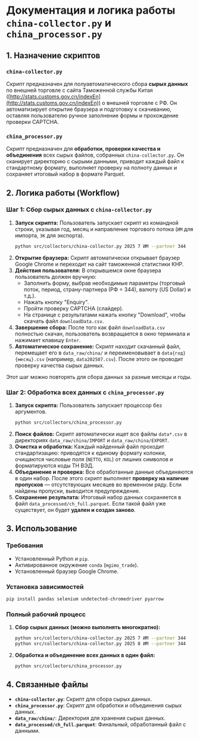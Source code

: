 # Документация и логика работы `china-collector.py` и `china_processor.py`

## 1. Назначение скриптов

### `china-collector.py`
Скрипт предназначен для полуавтоматического сбора **сырых данных** по внешней торговле с сайта Таможенной службы Китая ([http://stats.customs.gov.cn/indexEn](http://stats.customs.gov.cn/indexEn)) о внешней торговле с РФ. 
Он автоматизирует открытие браузера и подготовку к скачиванию, оставляя пользователю ручное заполнение формы и прохождение проверки CAPTCHA.

### `china_processor.py`
Скрипт предназначен для **обработки, проверки качества и объединения** всех сырых файлов, собранных `china-collector.py`. Он сканирует директорию с сырыми данными, приводит каждый файл к стандартному формату, выполняет проверку на полноту данных и сохраняет итоговый набор в формате Parquet.

## 2. Логика работы (Workflow)

### Шаг 1: Сбор сырых данных с `china-collector.py`

1.  **Запуск скрипта:** Пользователь запускает скрипт из командной строки, указывая год, месяц и направление торгового потока (`ИМ` для импорта, `ЭК` для экспорта).
    ```bash
    python src/collectors/china-collector.py 2025 7 ИМ --partner 344
    ```
2.  **Открытие браузера:** Скрипт автоматически открывает браузер Google Chrome и переходит на сайт таможенной статистики КНР.
3.  **Действия пользователя:** В открывшемся окне браузера пользователь должен вручную:
    *   Заполнить форму, выбрав необходимые параметры (торговый поток, период, страну-партнера (РФ = 344), валюту (US Dollar) и т.д.).
    *   Нажать кнопку "Enquiry".
    *   Пройти проверку CAPTCHA (слайдер).
    *   На странице с результатами нажать кнопку "Download", чтобы скачать файл `downloadData.csv`.
4.  **Завершение сбора:** После того как файл `downloadData.csv` полностью скачан, пользователь возвращается в окно терминала и нажимает клавишу `Enter`.
5.  **Автоматическое сохранение:** Скрипт находит скачанный файл, перемещает его в `data_raw/china/` и переименовывает в `data{год}{месяц}.csv` (например, `data202507.csv`). После этого он проводит проверку качества сырых данных.

Этот шаг можно повторять для сбора данных за разные месяцы и годы.

### Шаг 2: Обработка всех данных с `china_processor.py`

1.  **Запуск скрипта:** Пользователь запускает процессор без аргументов.
    ```bash
    python src/collectors/china_processor.py
    ```
2.  **Поиск файлов:** Скрипт автоматически ищет все файлы `data*.csv` в директориях `data_raw/china/IMPORT` и `data_raw/china/EXPORT`.
3.  **Очистка и обработка:** Каждый найденный файл проходит стандартизацию: приводятся к единому формату колонки, очищаются числовые поля (`NETTO`, `KOL`) от лишних символов и форматируются коды ТН ВЭД.
4.  **Объединение и проверка:** Все обработанные данные объединяются в один набор. После этого скрипт выполняет **проверку на наличие пропусков** — отсутствующих месяцев во временном ряду. Если найдены пропуски, выводится предупреждение.
5.  **Сохранение результата:** Итоговый набор данных сохраняется в файл `data_processed/ch_full.parquet`. Если такой файл уже существует, он будет **удален и создан заново**.

## 3. Использование

### Требования
-   Установленный Python и `pip`.
-   Активированное окружение `conda` (`mgimo_trade`).
-   Установленный браузер Google Chrome.

### Установка зависимостей
```bash
pip install pandas selenium undetected-chromedriver pyarrow
```

### Полный рабочий процесс

1.  **Сбор сырых данных (можно выполнять многократно):**
    ```bash
    python src/collectors/china-collector.py 2025 7 ИМ --partner 344
    python src/collectors/china-collector.py 2025 8 ИМ --partner 344
    ```

2.  **Обработка и объединение всех данных в один файл:**
    ```bash
    python src/collectors/china_processor.py
    ```

## 4. Связанные файлы

-   **`china-collector.py`**: Скрипт для сбора сырых данных.
-   **`china_processor.py`**: Скрипт для обработки и объединения сырых данных.
-   **`data_raw/china/`**: Директория для хранения сырых данных.
-   **`data_processed/ch_full.parquet`**: Финальный, обработанный файл с данными.
